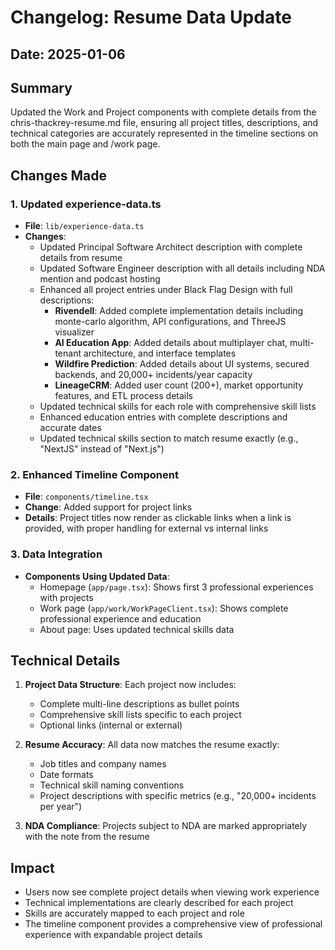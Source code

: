# Changelog: Resume Data Update

## Date: 2025-01-06

## Summary
Updated the Work and Project components with complete details from the chris-thackrey-resume.md file, ensuring all project titles, descriptions, and technical categories are accurately represented in the timeline sections on both the main page and /work page.

## Changes Made

### 1. Updated experience-data.ts
- **File**: `lib/experience-data.ts`
- **Changes**:
  - Updated Principal Software Architect description with complete details from resume
  - Updated Software Engineer description with all details including NDA mention and podcast hosting
  - Enhanced all project entries under Black Flag Design with full descriptions:
    - **Rivendell**: Added complete implementation details including monte-carlo algorithm, API configurations, and ThreeJS visualizer
    - **AI Education App**: Added details about multiplayer chat, multi-tenant architecture, and interface templates
    - **Wildfire Prediction**: Added details about UI systems, secured backends, and 20,000+ incidents/year capacity
    - **LineageCRM**: Added user count (200+), market opportunity features, and ETL process details
  - Updated technical skills for each role with comprehensive skill lists
  - Enhanced education entries with complete descriptions and accurate dates
  - Updated technical skills section to match resume exactly (e.g., "NextJS" instead of "Next.js")

### 2. Enhanced Timeline Component
- **File**: `components/timeline.tsx`
- **Change**: Added support for project links
- **Details**: Project titles now render as clickable links when a link is provided, with proper handling for external vs internal links

### 3. Data Integration
- **Components Using Updated Data**:
  - Homepage (`app/page.tsx`): Shows first 3 professional experiences with projects
  - Work page (`app/work/WorkPageClient.tsx`): Shows complete professional experience and education
  - About page: Uses updated technical skills data

## Technical Details

1. **Project Data Structure**: Each project now includes:
   - Complete multi-line descriptions as bullet points
   - Comprehensive skill lists specific to each project
   - Optional links (internal or external)

2. **Resume Accuracy**: All data now matches the resume exactly:
   - Job titles and company names
   - Date formats
   - Technical skill naming conventions
   - Project descriptions with specific metrics (e.g., "20,000+ incidents per year")

3. **NDA Compliance**: Projects subject to NDA are marked appropriately with the note from the resume

## Impact
- Users now see complete project details when viewing work experience
- Technical implementations are clearly described for each project
- Skills are accurately mapped to each project and role
- The timeline component provides a comprehensive view of professional experience with expandable project details